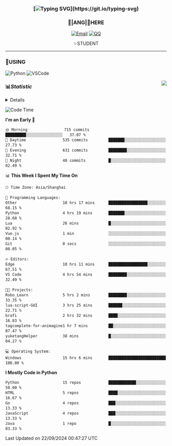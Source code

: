 <div align="center">


### [![Typing SVG](https://readme-typing-svg.herokuapp.com?size=25&duration=2500&color=8C43EA&vCenter=true&width=200&height=40&lines=%F0%9F%8C%B1ANGJustinl%F0%9F%8C%B1+!)](https://git.io/typing-svg)


### 🥛|**ANG**|🥛HERE



[![Email](https://img.shields.io/badge/Email-ANGJustin@163.com-6A5ACD?style=flat-square&logoColor=fff)](mailto:ANGJustinl@163.com)
[![QQ](https://img.shields.io/badge/QQ-77139032-98FB98?style=flat-square&logoColor=fff)](https://qm.qq.com/cgi-bin/qm/qr?k=mcs-cON_aPNfc3hO8-H7lWJHDX-5nKr7&noverify=0)




✨STUDENT 

</div>

---

### 🎨USING

![Python](https://img.shields.io/badge/-Python-blue?style=flat-square&logo=Python&logoColor=fff)
![VSCode](https://img.shields.io/badge/-VSCode-blue?style=flat-square&logo=visualstudiocode&logoColor=fff)


<a href="#">
  <img align="right" src="https://github-readme-stats.vercel.app/api?username=ANGJustinl&count_private=true&show_icons=true&hide_border=true&bg_color=15,f2f7fd,E0EAFC" />
</a>




### 📊*Statistic* 

<details>

<p align="center">
   <img src="github-metrics.svg" alt="typing-svg">
</p>

[![Github activity graph](https://github-readme-activity-graph.angforever.top/graph?username=ANGJustinl&theme=dracula)](https://github.com/ANGJustinl/ANGJustinl)
![image](https://github.com/ANGJustinl/ANGJustinl/assets/96008766/f6c957b8-b907-482a-8804-4c1f944d4b60)
</details>

<!--START_SECTION:waka-->
![Code Time](http://img.shields.io/badge/Code%20Time-292%20hrs%2031%20mins-blue)

**I'm an Early 🐤** 

```text
🌞 Morning                715 commits         █████████░░░░░░░░░░░░░░░░   37.07 % 
🌆 Daytime                535 commits         ███████░░░░░░░░░░░░░░░░░░   27.73 % 
🌃 Evening                631 commits         ████████░░░░░░░░░░░░░░░░░   32.71 % 
🌙 Night                  48 commits          █░░░░░░░░░░░░░░░░░░░░░░░░   02.49 % 
```


📊 **This Week I Spent My Time On** 

```text
🕑︎ Time Zone: Asia/Shanghai

💬 Programming Languages: 
Other                    10 hrs 17 mins      █████████████████░░░░░░░░   68.15 % 
Python                   4 hrs 19 mins       ███████░░░░░░░░░░░░░░░░░░   28.68 % 
Lua                      26 mins             █░░░░░░░░░░░░░░░░░░░░░░░░   02.92 % 
Vue.js                   1 min               ░░░░░░░░░░░░░░░░░░░░░░░░░   00.14 % 
Git                      0 secs              ░░░░░░░░░░░░░░░░░░░░░░░░░   00.05 % 

🔥 Editors: 
Edge                     10 hrs 11 mins      █████████████████░░░░░░░░   67.51 % 
VS Code                  4 hrs 54 mins       ████████░░░░░░░░░░░░░░░░░   32.49 % 

🐱‍💻 Projects: 
Robo_Learn               5 hrs 2 mins        ████████░░░░░░░░░░░░░░░░░   33.35 % 
lua-script-GUI           3 hrs 25 mins       ██████░░░░░░░░░░░░░░░░░░░   22.71 % 
brafi                    2 hrs 32 mins       ████░░░░░░░░░░░░░░░░░░░░░   16.83 % 
tagcomplete-for-animagine1 hr 7 mins         ██░░░░░░░░░░░░░░░░░░░░░░░   07.47 % 
yuketangHelper           38 mins             █░░░░░░░░░░░░░░░░░░░░░░░░   04.27 % 

💻 Operating System: 
Windows                  15 hrs 6 mins       █████████████████████████   100.00 % 
```

**I Mostly Code in Python** 

```text
Python                   15 repos            ████████████░░░░░░░░░░░░░   50.00 % 
HTML                     5 repos             ████░░░░░░░░░░░░░░░░░░░░░   16.67 % 
Go                       4 repos             ███░░░░░░░░░░░░░░░░░░░░░░   13.33 % 
JavaScript               4 repos             ███░░░░░░░░░░░░░░░░░░░░░░   13.33 % 
Java                     1 repo              █░░░░░░░░░░░░░░░░░░░░░░░░   03.33 % 
```




 Last Updated on 22/09/2024 00:47:27 UTC
<!--END_SECTION:waka-->
